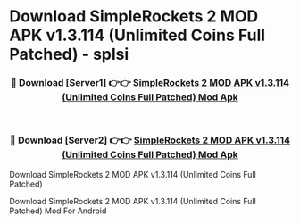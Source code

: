 # Download SimpleRockets 2 MOD APK v1.3.114 (Unlimited Coins Full Patched) - splsi


<div align="center">
<h3>🔴 Download [Server1] 👉👉 <a href="https://apk-comot.site?title=SimpleRockets_2_MOD_APK_v1.3.114_(Unlimited_Coins_Full_Patched)">SimpleRockets 2 MOD APK v1.3.114 (Unlimited Coins Full Patched) Mod Apk</a></h3><br>
<h3>🔴 Download [Server2] 👉👉 <a href="https://apk-comot.site?title=SimpleRockets_2_MOD_APK_v1.3.114_(Unlimited_Coins_Full_Patched)">SimpleRockets 2 MOD APK v1.3.114 (Unlimited Coins Full Patched) Mod Apk</a></h3>
</div>



Download SimpleRockets 2 MOD APK v1.3.114 (Unlimited Coins Full Patched) 

Download SimpleRockets 2 MOD APK v1.3.114 (Unlimited Coins Full Patched) Mod For Android